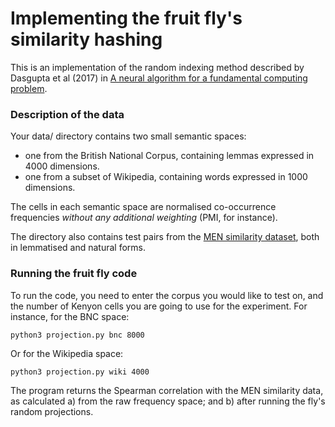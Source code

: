 # Implementing the fruit fly's similarity hashing

This is an implementation of the random indexing method described by Dasgupta et al (2017) in [A neural algorithm for a fundamental computing problem](http://science.sciencemag.org/content/358/6364/793/tab-figures-data).

### Description of the data

Your data/ directory contains two small semantic spaces:

- one from the British National Corpus, containing lemmas expressed in 4000 dimensions.
- one from a subset of Wikipedia, containing words expressed in 1000 dimensions.

The cells in each semantic space are normalised co-occurrence frequencies *without any additional weighting* (PMI, for instance).

The directory also contains test pairs from the [MEN similarity dataset](https://staff.fnwi.uva.nl/e.bruni/MEN), both in lemmatised and natural forms.


### Running the fruit fly code

To run the code, you need to enter the corpus you would like to test on, and the number of Kenyon cells you are going to use for the experiment. For instance, for the BNC space:

    python3 projection.py bnc 8000

Or for the Wikipedia space:

    python3 projection.py wiki 4000

The program returns the Spearman correlation with the MEN similarity data, as calculated a) from the raw frequency space; and b) after running the fly's random projections.
